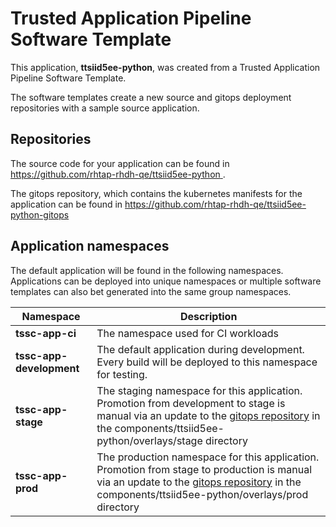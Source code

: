 # Trusted Application Pipeline Software Template

This application, **ttsiid5ee-python**, was created from a Trusted Application Pipeline Software Template.

The software templates create a new source and gitops deployment repositories with a sample source application. 

## Repositories

The source code for your application can be found in [https://github.com/rhtap-rhdh-qe/ttsiid5ee-python ](https://github.com/rhtap-rhdh-qe/ttsiid5ee-python ).
 
The gitops repository, which contains the kubernetes manifests for the application can be found in 
[https://github.com/rhtap-rhdh-qe/ttsiid5ee-python-gitops ](https://github.com/rhtap-rhdh-qe/ttsiid5ee-python-gitops ) 

## Application namespaces 

The default application will be found in the following namespaces. Applications can be deployed into unique namespaces or multiple software templates can also bet generated into the same group namespaces.  

|  Namespace   |  Description   |  
| -------- | -------- |
| **tssc-app-ci** | The namespace used for CI workloads |
| **tssc-app-development** | The default application during development. Every build will be deployed to this namespace for testing. |
| **tssc-app-stage** | The staging namespace for this application. Promotion from development to stage is manual via an update to the [gitops repository](https://github.com/rhtap-rhdh-qe/ttsiid5ee-python-gitops ) in the components/ttsiid5ee-python/overlays/stage directory |
| **tssc-app-prod** | The production namespace for this application. Promotion from stage to production is manual via an update to the [gitops repository](https://github.com/rhtap-rhdh-qe/ttsiid5ee-python-gitops ) in the components/ttsiid5ee-python/overlays/prod directory |